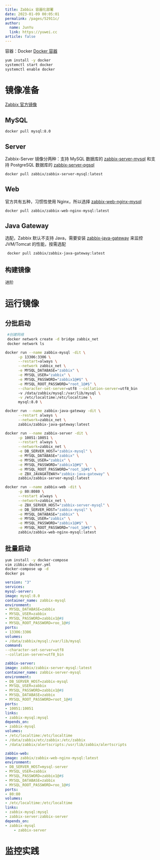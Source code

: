 ```yaml
---
title: Zabbix 容器化部署
date: 2023-01-09 00:05:01
permalink: /pages/52911c/
author: 
  name: JunYu
  link: https://yuwei.cc
article: false
---
```

容器：Docker
[Docker 容器](https://www.yuque.com/go/doc/71736283?view=doc_embed)
```bash
yum install -y docker
systemctl start docker
systemctl enable docker
```
# 镜像准备
[Zabbix 官方镜像](https://hub.docker.com/u/zabbix)
## MySQL

```bash
docker pull mysql:8.0
```
## Server
Zabbix-Server 镜像分两种：支持 MySQL 数据库的 [zabbix-server-mysql](https://hub.docker.com/r/zabbix/zabbix-server-mysql/) 和支持 PostgreSQL 数据库的 [zabbix-server-pgsql](https://hub.docker.com/r/zabbix/zabbix-server-pgsql/)
```bash
docker pull zabbix/zabbix-server-mysql:latest
```
## Web
官方共有五种，习惯性使用 Nginx，所以选择 [zabbix-web-nginx-mysql](https://hub.docker.com/r/zabbix/zabbix-web-nginx-mysql)
```bash
docker pull zabbix/zabbix-web-nginx-mysql:latest
```
## Java Gateway
选配，Zabbix 默认不支持 Java，需要安装 [zabbix-java-gateway](https://hub.docker.com/r/zabbix/zabbix-java-gateway/) 来监控 JVM/Tomcat 的性能，按需选配
```bash
 docker pull zabbix/zabbix-java-gateway:latest
```
## 构建镜像
进阶
# 运行镜像
## 分批启动
```bash
 #创建网络
 docker network create -d bridge zabbix_net
 docker network ls
```
```bash
docker run --name zabbix-mysql -dit \
      -p 13306:3306 \
      --restart=always \
      --network zabbix_net \
      -e MYSQL_DATABASE="zabbix" \
      -e MYSQL_USER="zabbix" \
      -e MYSQL_PASSWORD="zabbix1@#$" \
      -e MYSQL_ROOT_PASSWORD="root_1@#$" \
      --character-set-server=utf8 --collation-server=utf8_bin
      -v /data/zabbix/mysql:/var/lib/mysql \
      -v /etc/localtime:/etc/localtime \
      mysql:8.0 \
```
```bash
docker run --name zabbix-java-gateway -dit \
      --restart always \
      --network=zabbix_net \
      zabbix/zabbix-java-gateway:latest
```
```bash
docker run --name zabbix-server -dit \
      -p 10051:10051 \
      --restart always \
      --network=zabbix_net \
      -e DB_SERVER_HOST="zabbix-mysql" \
      -e MYSQL_DATABASE="zabbix" \
      -e MYSQL_USER="zabbix" \
      -e MYSQL_PASSWORD="zabbix1@#$" \
      -e MYSQL_ROOT_PASSWORD="root_1@#$" \
      -e ZBX_JAVAGATEWAY="zabbix-java-gateway" \
      zabbix/zabbix-server-mysql:latest
```
```bash
docker run --name zabbix-web -dit \
      -p 80:8080 \
      --restart always \
      --network=zabbix_net \
      -e ZBX_SERVER_HOST="zabbix-server-mysql" \
      -e DB_SERVER_HOST="zabbix-mysql" \
      -e MYSQL_DATABASE="zabbix" \
      -e MYSQL_USER="zabbix" \
      -e MYSQL_PASSWORD="zabbix1@#$" \
      -e MYSQL_ROOT_PASSWORD="root_1@#$" \
      zabbix/zabbix-web-nginx-mysql:latest
```
## 批量启动
```bash
yum install -y docker-compose
vim zibbix-docker.yml
docker-compose up -d
docker ps
```
```yaml
version: "3"
services:
mysql-server:
image: mysql:8.0
container_name: zabbix-mysql
environment:      
- MYSQL_DATABASE=zabbix
- MYSQL_USER=zabbix
- MYSQL_PASSWORD=zabbix1@#$
- MYSQL_ROOT_PASSWORD=roo_1@#$
ports:
- 13306:3306
volumes:
- /data/zabbix/mysql:/var/lib/mysql
command:
--character-set-server=utf8
--collation-server=utf8_bin

zabbix-server:
image: zabbix/zabbix-server-mysql:latest
container_name: zabbix-server-mysql
environment:
- DB_SERVER_HOST=zabbix-mysql
- MYSQL_USER=zabbix
- MYSQL_PASSWORD=zabbix1@#$
- MYSQL_DATABASE=zabbix
- MYSQL_ROOT_PASSWORD=root_1@#$
ports:
- 10051:10051
links:
- zabbix-mysql:mysql
depends_on:
- zabbix-mysql
volumes:
- /etc/localtime:/etc/localtime
- /data/zabbix/etc/zabbix:/etc/zabbix      
- /data/zabbix/alertscripts:/usr/lib/zabbix/alertscripts

zabbix-web:
image: zabbix/zabbix-web-nginx-mysql:latest
environment:
- DB_SERVER_HOST=mysql-server
- MYSQL_USER=zabbix
- MYSQL_PASSWORD=zabbix1@#$
- MYSQL_DATABASE=zabbix
- MYSQL_ROOT_PASSWORD=roo_1@#$
ports:
- 80:80
volumes:
- /etc/localtime:/etc/localtime
links:
- zabbix-mysql:mysql
- zabbix-server:zabbix-server
depends_on:
- zabbix-mysql
    - zabbix-server
```
# 监控实践
